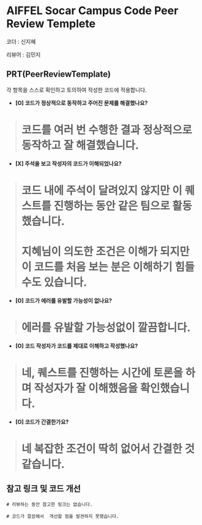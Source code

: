 # AIFFEL Socar Campus Code Peer Review Templete

코더 : 신지혜

리뷰어 : 김민지

## PRT(PeerReviewTemplate)

각 항목을 스스로 확인하고 토의하여 작성한 코드에 적용합니다.

- **[O] 코드가 정상적으로 동작하고 주어진 문제를 해결했나요?**

> # 코드를 여러 번 수행한 결과 정상적으로 동작하고 잘 해결했습니다.
> 
- **[X] 주석을 보고 작성자의 코드가 이해되었나요?**

> # 코드 내에 주석이 달려있지 않지만 이 퀘스트를 진행하는 동안 같은 팀으로 활동했습니다.
> # 지혜님이 의도한 조건은 이해가 되지만 이 코드를 처음 보는 분은 이해하기 힘들 수도 있습니다. 
>
- **[O] 코드가 에러를 유발할 가능성이 없나요?**

> # 에러를 유발할 가능성없이 깔끔합니다.
> 
- **[O] 코드 작성자가 코드를 제대로 이해하고 작성했나요?**

> # 네, 퀘스트를 진행하는 시간에 토론을 하며 작성자가 잘 이해했음을 확인했습니다.
> 
- **[O] 코드가 간결한가요?**

> # 네 복잡한 조건이 딱히 없어서 간결한 것 같습니다.
> 

## 참고 링크 및 코드 개선

```
# 리뷰하는 동안 참고한 링크는 없습니다.

# 코드가 깔끔해서  개선할 점을 발견하지 못했습니다.
```
